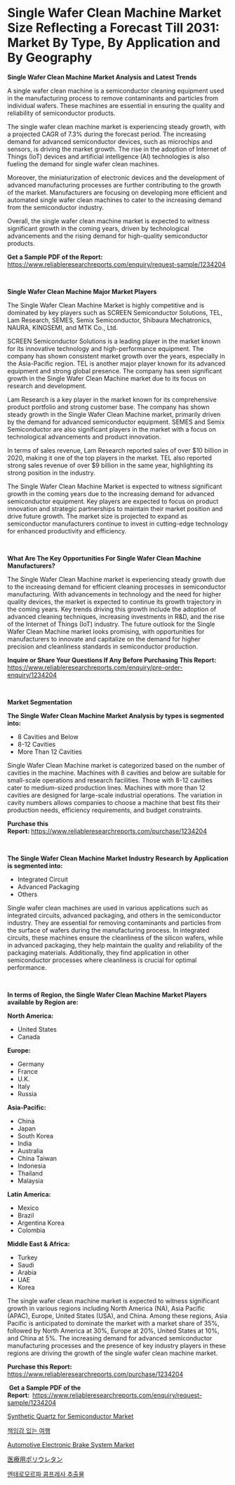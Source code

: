 <p><h1>Single Wafer Clean Machine Market Size Reflecting a Forecast Till 2031: Market By Type, By Application and By Geography</h1></p><p><strong>Single Wafer Clean Machine Market Analysis and Latest Trends</strong></p>
<p><p>A single wafer clean machine is a semiconductor cleaning equipment used in the manufacturing process to remove contaminants and particles from individual wafers. These machines are essential in ensuring the quality and reliability of semiconductor products.</p><p>The single wafer clean machine market is experiencing steady growth, with a projected CAGR of 7.3% during the forecast period. The increasing demand for advanced semiconductor devices, such as microchips and sensors, is driving the market growth. The rise in the adoption of Internet of Things (IoT) devices and artificial intelligence (AI) technologies is also fueling the demand for single wafer clean machines.</p><p>Moreover, the miniaturization of electronic devices and the development of advanced manufacturing processes are further contributing to the growth of the market. Manufacturers are focusing on developing more efficient and automated single wafer clean machines to cater to the increasing demand from the semiconductor industry.</p><p>Overall, the single wafer clean machine market is expected to witness significant growth in the coming years, driven by technological advancements and the rising demand for high-quality semiconductor products.</p></p>
<p><strong>Get a Sample PDF of the Report:&nbsp;</strong> <a href="https://www.reliableresearchreports.com/enquiry/request-sample/1234204">https://www.reliableresearchreports.com/enquiry/request-sample/1234204</a></p>
<p>&nbsp;</p>
<p><strong>Single Wafer Clean Machine Major Market Players</strong></p>
<p><p>The Single Wafer Clean Machine Market is highly competitive and is dominated by key players such as SCREEN Semiconductor Solutions, TEL, Lam Research, SEMES, Semix Semiconductor, Shibaura Mechatronics, NAURA, KINGSEMI, and MTK Co., Ltd.</p><p>SCREEN Semiconductor Solutions is a leading player in the market known for its innovative technology and high-performance equipment. The company has shown consistent market growth over the years, especially in the Asia-Pacific region. TEL is another major player known for its advanced equipment and strong global presence. The company has seen significant growth in the Single Wafer Clean Machine market due to its focus on research and development.</p><p>Lam Research is a key player in the market known for its comprehensive product portfolio and strong customer base. The company has shown steady growth in the Single Wafer Clean Machine market, primarily driven by the demand for advanced semiconductor equipment. SEMES and Semix Semiconductor are also significant players in the market with a focus on technological advancements and product innovation.</p><p>In terms of sales revenue, Lam Research reported sales of over $10 billion in 2020, making it one of the top players in the market. TEL also reported strong sales revenue of over $9 billion in the same year, highlighting its strong position in the industry.</p><p>The Single Wafer Clean Machine Market is expected to witness significant growth in the coming years due to the increasing demand for advanced semiconductor equipment. Key players are expected to focus on product innovation and strategic partnerships to maintain their market position and drive future growth. The market size is projected to expand as semiconductor manufacturers continue to invest in cutting-edge technology for enhanced productivity and efficiency.</p></p>
<p>&nbsp;</p>
<p><strong>What Are The Key Opportunities For Single Wafer Clean Machine Manufacturers?</strong></p>
<p><p>The Single Wafer Clean Machine market is experiencing steady growth due to the increasing demand for efficient cleaning processes in semiconductor manufacturing. With advancements in technology and the need for higher quality devices, the market is expected to continue its growth trajectory in the coming years. Key trends driving this growth include the adoption of advanced cleaning techniques, increasing investments in R&D, and the rise of the Internet of Things (IoT) industry. The future outlook for the Single Wafer Clean Machine market looks promising, with opportunities for manufacturers to innovate and capitalize on the demand for higher precision and cleanliness standards in semiconductor production.</p></p>
<p><strong>Inquire or Share Your Questions If Any Before Purchasing This Report:</strong> <a href="https://www.reliableresearchreports.com/enquiry/pre-order-enquiry/1234204">https://www.reliableresearchreports.com/enquiry/pre-order-enquiry/1234204</a></p>
<p>&nbsp;</p>
<p><strong>Market Segmentation</strong></p>
<p><strong>The Single Wafer Clean Machine Market Analysis by types is segmented into:</strong></p>
<p><ul><li>8 Cavities and Below</li><li>8-12 Cavities</li><li>More Than 12 Cavities</li></ul></p>
<p><p>Single Wafer Clean Machine market is categorized based on the number of cavities in the machine. Machines with 8 cavities and below are suitable for small-scale operations and research facilities. Those with 8-12 cavities cater to medium-sized production lines. Machines with more than 12 cavities are designed for large-scale industrial operations. The variation in cavity numbers allows companies to choose a machine that best fits their production needs, efficiency requirements, and budget constraints.</p></p>
<p><strong>Purchase this Report:&nbsp;</strong><a href="https://www.reliableresearchreports.com/purchase/1234204">https://www.reliableresearchreports.com/purchase/1234204</a></p>
<p>&nbsp;</p>
<p><strong>The Single Wafer Clean Machine Market Industry Research by Application is segmented into:</strong></p>
<p><ul><li>Integrated Circuit</li><li>Advanced Packaging</li><li>Others</li></ul></p>
<p><p>Single wafer clean machines are used in various applications such as integrated circuits, advanced packaging, and others in the semiconductor industry. They are essential for removing contaminants and particles from the surface of wafers during the manufacturing process. In integrated circuits, these machines ensure the cleanliness of the silicon wafers, while in advanced packaging, they help maintain the quality and reliability of the packaging materials. Additionally, they find application in other semiconductor processes where cleanliness is crucial for optimal performance.</p></p>
<p>&nbsp;</p>
<p><strong>In terms of Region, the Single Wafer Clean Machine Market Players available by Region are:</strong></p>
<p>
    <p> <strong> North America: </strong>
        <ul>
            <li>United States</li>
            <li>Canada</li>
        </ul>
        </p> 
    <p> <strong> Europe: </strong>
        <ul>
            <li>Germany</li>
            <li>France</li>
            <li>U.K.</li>
            <li>Italy</li>
            <li>Russia</li>
        </ul>
        </p> 
    <p> <strong> Asia-Pacific: </strong>
        <ul>
            <li>China</li>
            <li>Japan</li>
            <li>South Korea</li>
            <li>India</li>
            <li>Australia</li>
            <li>China Taiwan</li>
            <li>Indonesia</li>
            <li>Thailand</li>
            <li>Malaysia</li>
        </ul>
        </p> 
    <p> <strong> Latin America: </strong>
        <ul>
            <li>Mexico</li>
            <li>Brazil</li>
            <li>Argentina Korea</li>
            <li>Colombia</li>
        </ul>
        </p> 
    <p> <strong> Middle East & Africa: </strong>
        <ul>
            <li>Turkey</li>
            <li>Saudi</li>
            <li>Arabia</li>
            <li>UAE</li>
            <li>Korea</li>
        </ul>
    </p>
    </p>
<p><p>The single wafer clean machine market is expected to witness significant growth in various regions including North America (NA), Asia Pacific (APAC), Europe, United States (USA), and China. Among these regions, Asia Pacific is anticipated to dominate the market with a market share of 35%, followed by North America at 30%, Europe at 20%, United States at 10%, and China at 5%. The increasing demand for advanced semiconductor manufacturing processes and the presence of key industry players in these regions are driving the growth of the single wafer clean machine market.</p></p>
<p><strong>Purchase this Report: </strong><a href="https://www.reliableresearchreports.com/purchase/1234204">https://www.reliableresearchreports.com/purchase/1234204</a></p>
<p>&nbsp;<strong>Get a Sample PDF of the Report:&nbsp;&nbsp;</strong><a href="https://www.reliableresearchreports.com/enquiry/request-sample/1234204">https://www.reliableresearchreports.com/enquiry/request-sample/1234204</a></p>
<p><strong></strong></p>
<p><p><a href="https://github.com/dimitrishawkinswaynenp91rgz/Market-Research-Report-List-2/blob/main/synthetic-quartz-for-semiconductor-market.md">Synthetic Quartz for Semiconductor Market</a></p><p><a href="https://medium.com/@munchkin678568/%EC%B1%85%EC%9E%84-%EC%9E%88%EB%8A%94-%EC%97%AC%ED%96%89-%EC%8B%9C%EC%9E%A5-%EA%B7%9C%EB%AA%A8-%EC%8B%9C%EC%9E%A5-%EC%A0%84%EB%A7%9D-%EB%B0%8F-%EC%8B%9C%EC%9E%A5-%EC%98%88%EC%B8%A1-2024%EB%85%84%EB%B6%80%ED%84%B0-2031%EB%85%84%EA%B9%8C%EC%A7%80-ee29eea37abe">책임감 있는 여행</a></p><p><a href="https://issuu.com/reportprime-2/docs/automotive-electronic-brake-system-market-size-203">Automotive Electronic Brake System Market</a></p><p><a href="https://github.com/luffiazaza/Market-Research-Report-List-1/blob/main/149243413179.md">医療用ポリウレタン</a></p><p><a href="https://medium.com/@koleledner/%EC%97%94%ED%85%8C%EB%A1%9C%EB%AA%B0%ED%8C%8C-%EC%BD%A4%ED%94%84%EB%A0%88%EC%82%AC-%EC%B6%94%EC%B6%9C%EB%AC%BC-%EC%8B%9C%EC%9E%A5-%EC%A1%B0%EC%82%AC-%EB%B3%B4%EA%B3%A0%EC%84%9C-%EA%B7%B8-%EC%97%AD%EC%82%AC-%EB%B0%8F-2024%EB%85%84%EB%B6%80%ED%84%B0-2031%EB%85%84%EA%B9%8C%EC%A7%80%EC%9D%98-%EC%98%88%EC%B8%A1-f29cbc1d2998">엔테로모르파 콤프레사 추출물</a></p></p>